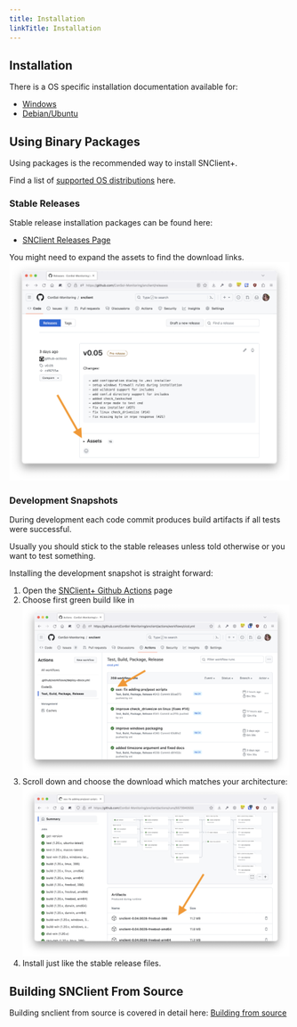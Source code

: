 ```yaml
---
title: Installation
linkTitle: Installation
---
```


## Installation

There is a OS specific installation documentation available for:

- [Windows](windows)
- [Debian/Ubuntu](debian)

## Using Binary Packages

Using packages is the recommended way to install SNClient+.

Find a list of [supported OS distributions](supported) here.

### Stable Releases

Stable release installation packages can be found here:

- [SNClient Releases Page](https://github.com/ConSol-Monitoring/snclient/releases)

You might need to expand the assets to find the download links.
![Assets](download.png "Expand Assets")

### Development Snapshots

During development each code commit produces build artifacts if all tests were
successful.

Usually you should stick to the stable releases unless told otherwise or you want
to test something.

Installing the development snapshot is straight forward:

1. Open the [SNClient+ Github Actions](https://github.com/ConSol-Monitoring/snclient/actions/workflows/builds.yml?query=branch%3Amain) page
2. Choose first green build like in
   ![Actions](actions.png "Choose latest green build")
3. Scroll down and choose the download which matches your architecture:
   ![Actions](action_download.png "Choose download")
4. Install just like the stable release files.

## Building SNClient From Source

Building snclient from source is covered in detail here: [Building from source](build)
